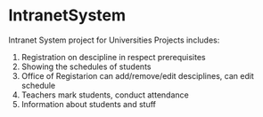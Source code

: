 # IntranetSystem
Intranet System project for Universities
Projects includes:
  1) Registration on descipline in respect prerequisites
  2) Showing the schedules of students
  3) Office of Registarion can add/remove/edit desciplines, can edit schedule
  4) Teachers mark students, conduct attendance
  5) Information about students and stuff
